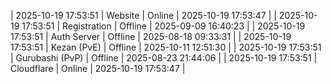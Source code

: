 | 2025-10-19 17:53:51 | Website | Online | 2025-10-19 17:53:47 |
| 2025-10-19 17:53:51 | Registration | Offline | 2025-09-09 16:40:23 |
| 2025-10-19 17:53:51 | Auth Server | Offline | 2025-08-18 09:33:31 |
| 2025-10-19 17:53:51 | Kezan (PvE) | Offline | 2025-10-11 12:51:30 |
| 2025-10-19 17:53:51 | Gurubashi (PvP) | Offline | 2025-08-23 21:44:06 |
| 2025-10-19 17:53:51 | Cloudflare | Online | 2025-10-19 17:53:47 |
